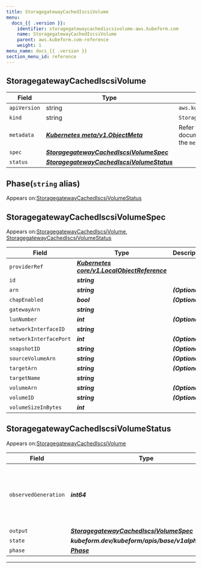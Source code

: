 ```yaml
---
title: StoragegatewayCachedIscsiVolume
menu:
  docs_{{ .version }}:
    identifier: storagegatewaycachediscsivolume-aws.kubeform.com
    name: StoragegatewayCachedIscsiVolume
    parent: aws.kubeform.com-reference
    weight: 1
menu_name: docs_{{ .version }}
section_menu_id: reference
---
```


## StoragegatewayCachedIscsiVolume
| Field | Type | Description |
| ------ | ----- | ----------- |
| `apiVersion` | string | `aws.kubeform.com/v1alpha1` |
|    `kind` | string | `StoragegatewayCachedIscsiVolume` |
| `metadata` | ***[Kubernetes meta/v1.ObjectMeta](https://kubernetes.io/docs/reference/generated/kubernetes-api/v1.13/#objectmeta-v1-meta)***|Refer to the Kubernetes API documentation for the fields of the `metadata` field.|
| `spec` | ***[StoragegatewayCachedIscsiVolumeSpec](#storagegatewaycachediscsivolumespec)***||
| `status` | ***[StoragegatewayCachedIscsiVolumeStatus](#storagegatewaycachediscsivolumestatus)***||
## Phase(`string` alias)

Appears on:[StoragegatewayCachedIscsiVolumeStatus](#storagegatewaycachediscsivolumestatus)

## StoragegatewayCachedIscsiVolumeSpec

Appears on:[StoragegatewayCachedIscsiVolume](#storagegatewaycachediscsivolume), [StoragegatewayCachedIscsiVolumeStatus](#storagegatewaycachediscsivolumestatus)

| Field | Type | Description |
| ------ | ----- | ----------- |
| `providerRef` | ***[Kubernetes core/v1.LocalObjectReference](https://kubernetes.io/docs/reference/generated/kubernetes-api/v1.13/#localobjectreference-v1-core)***||
| `id` | ***string***||
| `arn` | ***string***| ***(Optional)*** |
| `chapEnabled` | ***bool***| ***(Optional)*** |
| `gatewayArn` | ***string***||
| `lunNumber` | ***int***| ***(Optional)*** |
| `networkInterfaceID` | ***string***||
| `networkInterfacePort` | ***int***| ***(Optional)*** |
| `snapshotID` | ***string***| ***(Optional)*** |
| `sourceVolumeArn` | ***string***| ***(Optional)*** |
| `targetArn` | ***string***| ***(Optional)*** |
| `targetName` | ***string***||
| `volumeArn` | ***string***| ***(Optional)*** |
| `volumeID` | ***string***| ***(Optional)*** |
| `volumeSizeInBytes` | ***int***||
## StoragegatewayCachedIscsiVolumeStatus

Appears on:[StoragegatewayCachedIscsiVolume](#storagegatewaycachediscsivolume)

| Field | Type | Description |
| ------ | ----- | ----------- |
| `observedGeneration` | ***int64***| ***(Optional)*** Resource generation, which is updated on mutation by the API Server.|
| `output` | ***[StoragegatewayCachedIscsiVolumeSpec](#storagegatewaycachediscsivolumespec)***| ***(Optional)*** |
| `state` | ***kubeform.dev/kubeform/apis/base/v1alpha1.State***| ***(Optional)*** |
| `phase` | ***[Phase](#phase)***| ***(Optional)*** |
---

